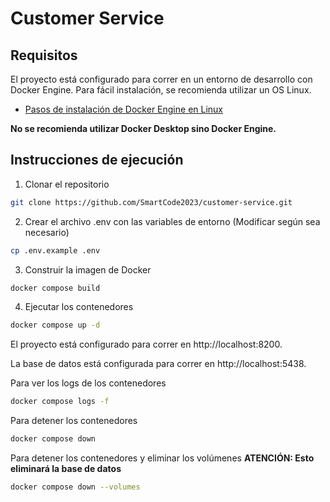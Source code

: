 # Customer Service

## Requisitos

El proyecto está configurado para correr en un entorno de desarrollo con Docker Engine. Para fácil instalación, se recomienda utilizar un OS Linux.

- [Pasos de instalación de Docker Engine en Linux](https://docs.docker.com/engine/install/)

**No se recomienda utilizar Docker Desktop sino Docker Engine.**

## Instrucciones de ejecución

1. Clonar el repositorio

```bash
git clone https://github.com/SmartCode2023/customer-service.git
```

2. Crear el archivo .env con las variables de entorno (Modificar según sea necesario)

```bash
cp .env.example .env
```

3. Construir la imagen de Docker

```bash
docker compose build
```

4. Ejecutar los contenedores

```bash
docker compose up -d
```

El proyecto está configurado para correr en 
http://localhost:8200.

La base de datos está configurada para correr en
http://localhost:5438.

Para ver los logs de los contenedores

```bash
docker compose logs -f
```

Para detener los contenedores

```bash
docker compose down
```

Para detener los contenedores y eliminar los volúmenes **ATENCIÓN: Esto eliminará la base de datos**

```bash
docker compose down --volumes
```
